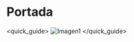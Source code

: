 # Portada
<quick_guide>
![Imagen1](http://static.energysistem.com/images/manuals/39581/532889857b230.jpg)
</quick_guide>
